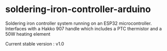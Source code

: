 # soldering-iron-controller-arduino
Soldering iron controller system running on an ESP32 microcontroller.  Interfaces with a Hakko 907 handle which includes a PTC thermistor and a 50W heating element

Current stable version : v1.0
